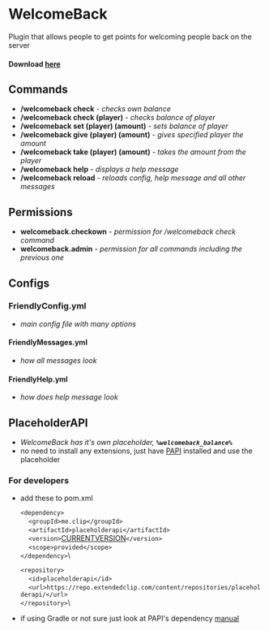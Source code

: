 # WelcomeBack
Plugin that allows people to get points for welcoming people back on the server

#### Download [here](https://github.com/prosteDeniGC/WelcomeBack/releases)

## Commands

* **/welcomeback check** - *checks own balance*
* **/welcomeback check (player)** - *checks balance of player*
* **/welcomeback set (player) (amount)** - *sets balance of player*
* **/welcomeback give (player) (amount)** - *gives specified player the amount*
* **/welcomeback take (player) (amount)** - *takes the amount from the player*
* **/welcomeback help** - *displays a help message*
* **/welcomeback reload** - *reloads config, help message and all other messages*

## Permissions

* **welcomeback.checkown** - *permission for /welcomeback check command*
* **welcomeback.admin** - *permission for all commands including the previous one*

## Configs

### FriendlyConfig.yml
  * *main config file with many options*
#### FriendlyMessages.yml
  * *how all messages look*
#### FriendlyHelp.yml
  * *how does help message look*
  
## PlaceholderAPI

* *WelcomeBack has it's own placeholder, _**`%welcomeback_balance%`**_*
 * no need to install any extensions, just have [PAPI](https://github.com/PlaceholderAPI/PlaceholderAPI) installed and use the placeholder

### For developers
* add these to pom.xml

  `<dependency>`\
        &nbsp;&nbsp;&nbsp;&nbsp;`<groupId>me.clip</groupId>`\
        &nbsp;&nbsp;&nbsp;&nbsp;`<artifactId>placeholderapi</artifactId>`\
        &nbsp;&nbsp;&nbsp;&nbsp;`<version>`[CURRENTVERSION](https://github.com/PlaceholderAPI/PlaceholderAPI)`</version>`\
        &nbsp;&nbsp;&nbsp;&nbsp;`<scope>provided</scope>`\
   `</dependency>`\
          
    `<repository>`\
        &nbsp;&nbsp;&nbsp;&nbsp;`<id>placeholderapi</id>`\
        &nbsp;&nbsp;&nbsp;&nbsp;`<url>https://repo.extendedclip.com/content/repositories/placeholderapi/</url>`\
    `</repository>`\
    
* if using Gradle or not sure just look at PAPI's dependency [manual](https://github.com/PlaceholderAPI/PlaceholderAPI/wiki/Hook-into-PlaceholderAPI)        
